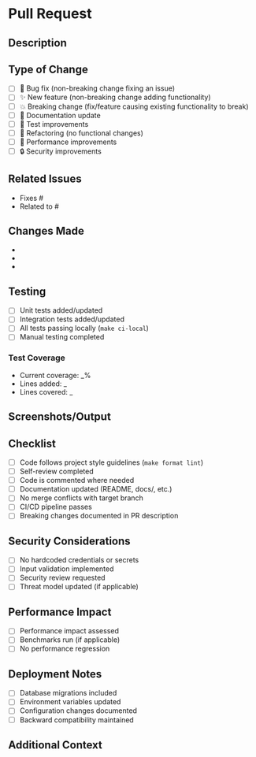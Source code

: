 # Pull Request

## Description
<!-- Provide a brief description of the changes made -->

## Type of Change
<!-- Mark with an 'x' all that apply -->
- [ ] 🐛 Bug fix (non-breaking change fixing an issue)
- [ ] ✨ New feature (non-breaking change adding functionality)
- [ ] 💥 Breaking change (fix/feature causing existing functionality to break)
- [ ] 📝 Documentation update
- [ ] 🧪 Test improvements
- [ ] 🔧 Refactoring (no functional changes)
- [ ] 🚀 Performance improvements
- [ ] 🔒 Security improvements

## Related Issues
<!-- Link to related issues, e.g., "Fixes #123" or "Closes #456" -->
- Fixes #
- Related to #

## Changes Made
<!-- Detailed list of changes -->
-
-
-

## Testing
<!-- Describe testing performed -->
- [ ] Unit tests added/updated
- [ ] Integration tests added/updated
- [ ] All tests passing locally (`make ci-local`)
- [ ] Manual testing completed

### Test Coverage
<!-- If applicable, include test coverage information -->
- Current coverage: _%
- Lines added: _
- Lines covered: _

## Screenshots/Output
<!-- If applicable, add screenshots or command output -->

## Checklist
<!-- Mark with an 'x' when completed -->
- [ ] Code follows project style guidelines (`make format lint`)
- [ ] Self-review completed
- [ ] Code is commented where needed
- [ ] Documentation updated (README, docs/, etc.)
- [ ] No merge conflicts with target branch
- [ ] CI/CD pipeline passes
- [ ] Breaking changes documented in PR description

## Security Considerations
<!-- If this PR involves security-sensitive changes -->
- [ ] No hardcoded credentials or secrets
- [ ] Input validation implemented
- [ ] Security review requested
- [ ] Threat model updated (if applicable)

## Performance Impact
<!-- If this PR affects performance -->
- [ ] Performance impact assessed
- [ ] Benchmarks run (if applicable)
- [ ] No performance regression

## Deployment Notes
<!-- Special instructions for deployment -->
- [ ] Database migrations included
- [ ] Environment variables updated
- [ ] Configuration changes documented
- [ ] Backward compatibility maintained

## Additional Context
<!-- Any other context, concerns, or notes for reviewers -->
